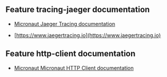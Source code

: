 ## Feature tracing-jaeger documentation

- [Micronaut Jaeger Tracing documentation](https://docs.micronaut.io/latest/guide/index.html#jaeger)

- [https://www.jaegertracing.io](https://www.jaegertracing.io)

## Feature http-client documentation

- [Micronaut Micronaut HTTP Client documentation](https://docs.micronaut.io/latest/guide/index.html#httpClient)

